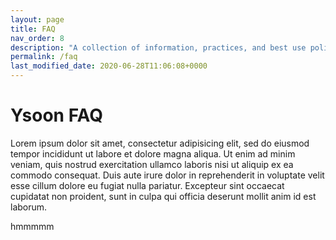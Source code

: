 ```yaml
---
layout: page
title: FAQ
nav_order: 8
description: "A collection of information, practices, and best use policies for personal digital security and data protection. Covering ways to opt out of mass data harvesting, remove your data from corporations and protecting your personal information."
permalink: /faq
last_modified_date: 2020-06-28T11:06:08+0000
---
```


# Ysoon FAQ

Lorem ipsum dolor sit amet, consectetur adipisicing elit, sed do eiusmod
tempor incididunt ut labore et dolore magna aliqua. Ut enim ad minim veniam,
quis nostrud exercitation ullamco laboris nisi ut aliquip ex ea commodo
consequat. Duis aute irure dolor in reprehenderit in voluptate velit esse
cillum dolore eu fugiat nulla pariatur. Excepteur sint occaecat cupidatat non
proident, sunt in culpa qui officia deserunt mollit anim id est laborum.

hmmmmm